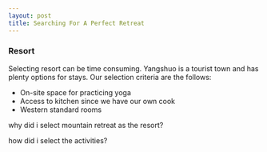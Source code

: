 ```yaml
---
layout: post
title: Searching For A Perfect Retreat
---
```


### Resort

Selecting resort can be time consuming.  Yangshuo is a tourist town and has plenty options for stays.  Our selection criteria are the follows:

- On-site space for practicing yoga
- Access to kitchen since we have our own cook
- Western standard rooms


why did i select mountain retreat as the resort?

how did i select the activities?
